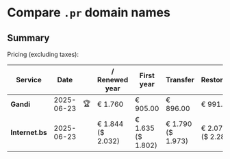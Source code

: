 # Compare `.pr` domain names

## Summary

Pricing (excluding taxes):

| Service | Date |  | / Renewed year | First year | Transfer | Restoration |
|--|--|--|--|--|--|--|
| **Gandi** | 2025-06-23 | 🏆 | € 1.760 | € 905.00 | € 896.00 | € 991.00 |
| **Internet.bs** | 2025-06-23 |  | € 1.844<br>($ 2.032) | € 1.635<br>($ 1.802) | € 1.790<br>($ 1.973) | € 2.071<br>($ 2.282) |
